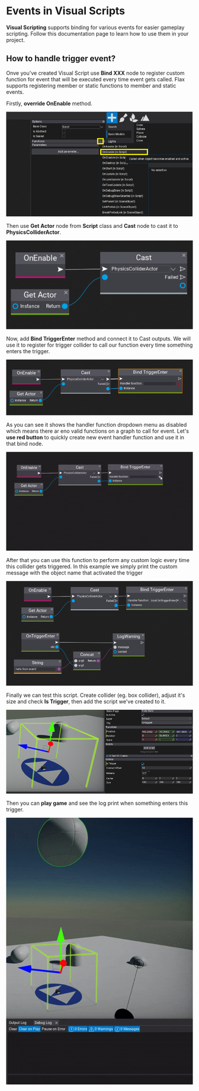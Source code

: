 # Events in Visual Scripts

**Visual Scripting** supports binding for various events for easier gameplay scripting. Follow this documentation page to learn how to use them in your project.

## How to handle trigger event?

Onve you've created Visual Script use **Bind XXX** node to register custom function for event that will be executed every time event gets called. Flax supports registering member or static functions to member and static events.

Firstly, **override OnEnable** method.

![Override OnEnable method in Visual Script](media/override-on-enable.png)

Then use **Get Actor** node from **Script** class and **Cast** node to cast it to **PhysicsColliderActor**.

![Cast Actor to Physicsc Collider Actor](media/cast-actor-to-collder.png)

Now, add **Bind TriggerEnter** method and connect it to Cast outputs. We will use it to register for trigger collider to call our function every time something enters the trigger.

![Bind Trigger Enter Event](media/bind-trigger-enter.png)

As you can see it shows the handler function dropdown menu as disabled which means there ar eno valid functions on a graph to call for event. Let's **use red button** to quickly create new event handler function and use it in that bind node.

![Add Trigger Event Handler Function](media/add-trigger-event-handler.gif)

After that you can use this function to perform any custom logic every time this collider gets triggered. In this example we simply print the custom message with the object name that activated the trigger

![Event Handler Function](media/event-trigger-handler.png)

Finally we can test this script. Create collider (eg. box collider), adjust it's size and check **Is Trigger**, then add the script we've created to it.

![Trigger Event Setup](media/event-trigger-setup.png)

Then you can **play game** and see the log print when something enters this trigger.

![Trigger Event Showcase](media/vs-trigger-event-showcase.gif)
